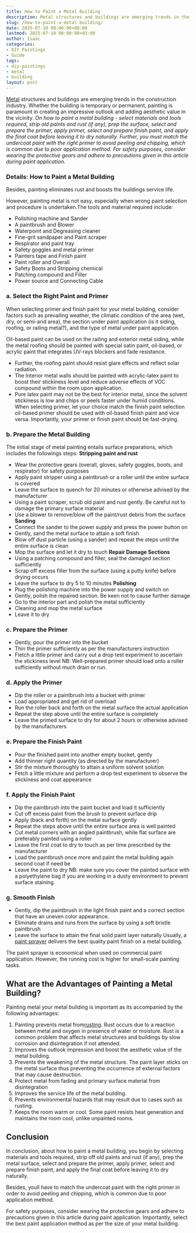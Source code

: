 ```yaml
---
title: How to Paint a Metal Building
description: Metal structures and buildings are emerging trends in the construction industry. Whether the building is temporary or permanent, painting is paramount in...
slug: /how-to-paint-a-metal-building/
date: 2025-07-10 00:00:00+00:00
lastmod: 2025-07-10 00:00:00+03:00
author: Isaac
categories:
- DIY Paintings
- Guide
tags:
- diy-paintings
- metal
- building
layout: post
---
```

[Metal](https://pestpolicy.com/can-you-use-acrylic-paint-on-metal/) structures and buildings are emerging trends in the construction industry. Whether the building is temporary or permanent, painting is paramount in creating an impressive outlook and adding aesthetic value in the vicinity.
*On how to paint a metal building - select materials and tools required, strip old paints and rust (if any), prep the surface, select and prepare the primer, apply primer, select and prepare finish paint, and apply the final coat before leaving it to dry naturally.*
*Further, you must match the undercoat paint with the right primer to avoid peeling and chipping, which is common due to poor application method. For safety purposes, consider wearing the protective gears and adhere to precautions given in this article during paint application.*
### Details: How to Paint a Metal Building
Besides, painting eliminates rust and boosts the buildings service life.

However, painting metal is not easy, especially when wrong paint selection and procedure is undertaken.The tools and material required include:
- Polishing machine and Sander
- A paintbrush and Blower
- Waterpoint and Degreasing cleaner
- Fine-grit sandpaper and Paint scraper
- Respirator and paint tray
- Safety goggles and metal primer
- Painters tape and Finish paint
- Paint roller and Overall
- Safety Boots and Stripping chemical
- Patching compound and Filler
- Power source and Connecting Cable
### a. Select the Right Paint and Primer
When selecting primer and finish paint for your metal building, consider factors such as prevailing weather, the climatic condition of the area (wet, dry, or semi-arid area), the section under paint application (is it siding, roofing, or railing metal?), and the type of metal under paint application.

Oil-based paint can be used on the railing and exterior metal siding, while the metal roofing should be painted with special satin paint, oil-based, or acrylic paint that integrates UV-rays blockers and fade resistance.
- Further, the roofing paint should resist glare effects and reflect solar radiation.
- The Interior metal walls should be painted with acrylic-latex paint to boost their stickiness level and reduce adverse effects of VOC compound within the room upon application.
- Pure latex paint may not be the best for interior metal, since the solvent stickiness is low and chips or peels faster under humid conditions.
When selecting primer, let your choice match the finish paint selection  oil-based primer should be used with
oil-based finish paint
and vice versa. Importantly, your primer or finish paint should be fast-drying.
### b. Prepare the Metal Building
The initial stage of metal painting entails surface preparations, which includes the followings steps:
**Stripping paint and rust**
- Wear the protective gears (overall, gloves, safety goggles, boots, and respirator) for safety purposes
- Apply paint stripper using a paintbrush or a roller until the entire surface is covered
- Leave the surface to quench for 20 minutes or otherwise advised by the manufacturer
- Using a paint scraper, scrub old paint and rust gently. Be careful not to damage the primary surface material
- Use a blower to remove/blow off the paint/rust debris from the surface
**Sanding**
- Connect the sander to the power supply and press the power button on
- Gently, sand the metal surface to attain a soft finish
- Blow off dust particle (using a sander) and repeat the steps until the entire surface is clean
- Mop the surface and let it dry to touch
**Repair Damage Sections**
- Using a patching compound and filler, seal the damaged section sufficiently
- Scrap off excess filler from the surface (using a putty knife) before drying occurs
- Leave the surface to dry  5 to 10 minutes
**Polishing**
- Plug the polishing machine into the power supply and switch on
- Gently, polish the repaired section. Be keen not to cause further damage
- Go to the interior part and polish the metal sufficiently
- Cleaning and mop the metal surface
- Leave it to dry
### c. Prepare the Primer
- Gently, pour the primer into the bucket
- Thin the primer sufficiently as per the manufacturers instruction
- Fletch a little primer and carry out a drop test experiment to ascertain the stickiness level
NB: Well-prepared primer should load onto a roller sufficiently without much drain or run.
### d. Apply the Primer
- Dip the roller or a paintbrush into a bucket with primer
- Load appropriated and get rid of overload
- Run the roller back and forth on the metal surface  the actual application
- Repeat the step above until the entire surface is completely
- Leave the primed surface to dry for about 2 hours or otherwise advised by the manufacturers
### e. Prepare the Finish Paint
- Pour the finished paint into another empty bucket, gently
- Add thinner right quantity (as directed by the manufacturer)
- Stir the mixture thoroughly to attain a uniform solvent solution
- Fetch a little mixture and perform a drop test experiment to observe the stickiness and coat appearance
### f. Apply the Finish Paint
- Dip the paintbrush into the paint bucket and load it sufficiently
- Cut off excess paint from the brush to prevent surface drip
- Apply (back and forth) on the metal surface gently
- Repeat the steps above until the entire surface area is well painted
- Cut metal corners with an angled paintbrush, while flat surface are preferably painted using a roller
- Leave the first coat to dry to touch  as per time prescribed by the manufacturer
- Load the paintbrush once more and paint the metal building again  second coat  if need be
- Leave the paint to dry
NB: make sure you cover the painted surface with a polyethylene bag if you are working in a dusty environment to prevent surface staining.
### g. Smooth Finish
- Gently, dip the paintbrush in the light finish paint and a correct section that have an uneven color appearance.
- Eliminate drains and runs from the surface by using a soft bristle paintbrush
- Leave the surface to attain the final solid paint layer naturally
Usually, a
[paint sprayer](https://pestpolicy.com/how-to-spray-paint-metal/)
delivers the best quality paint finish on a metal building.

The paint sprayer is economical when used on commercial paint application. However, the running cost is higher for small-scale painting tasks.
## What are the Advantages of Painting a Metal Building?
Painting metal your metal building is important as its accompanied by the following advantages:
1. Painting prevents metal from[rusting](https://pestpolicy.com/best-paint-for-metal-garage-door/). Rust occurs due to a reaction between metal and oxygen in presence of water or moisture. Rust is a common problem that affects metal structures and buildings by slow corrosion and disintegration if not attended.
2. Improves the outlook impression and boost the aesthetic value of the metal building.
3. Prevents the weakening of the metal structure. The paint layer sticks on the metal surface thus preventing the occurrence of external factors that may cause destruction.
4. Protect metal from fading and primary surface material from disintegration
5. Improves the service life of the metal building.
6. Prevents environmental hazards that may result due to cases such as rusting.
7. Keeps the room warm or cool. Some paint resists heat generation and maintains the room cool, unlike unpainted rooms.
## Conclusion
In conclusion, about how to paint a metal building, you begin by selecting materials and tools required, strip off old paints and rust (if any), prep the metal surface, select and prepare the primer, apply primer, select and prepare finish paint, and apply the final coat before leaving it to dry naturally.

Besides, youll have to match the undercoat paint with the right primer in order to avoid peeling and chipping, which is common due to poor application method.

For safety purposes, consider wearing the protective gears and adhere to precautions given in this article during paint application. Importantly, select the best paint application method as per the size of your metal building.